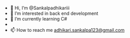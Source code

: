 - 👋 Hi, I’m @Sankalpadhikariii
- 👀 I’m interested in back end development 
- 🌱 I’m currently learning C#
- 
- 📫 How to reach me adhikari.sankalpa123@gmail.com 

<!---
Sankalpadhikariii/Sankalpadhikariii is a ✨ special ✨ repository because its `README.md` (this file) appears on your GitHub profile.
You can click the Preview link to take a look at your changes.
--->
